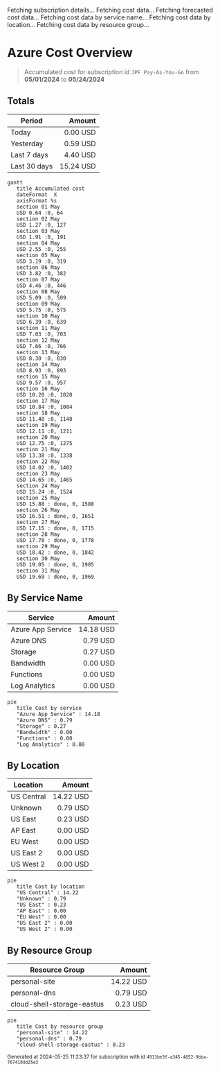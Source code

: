 Fetching subscription details...
Fetching cost data...
Fetching forecasted cost data...
Fetching cost data by service name...
Fetching cost data by location...
Fetching cost data by resource group...
# Azure Cost Overview

> Accumulated cost for subscription id `JPF Pay-As-You-Go` from **05/01/2024** to **05/24/2024**

## Totals

|Period|Amount|
|---|---:|
|Today|0.00 USD|
|Yesterday|0.59 USD|
|Last 7 days|4.40 USD|
|Last 30 days|15.24 USD|

```mermaid
gantt
   title Accumulated cost
   dateFormat  X
   axisFormat %s
   section 01 May
   USD 0.64 :0, 64
   section 02 May
   USD 1.27 :0, 127
   section 03 May
   USD 1.91 :0, 191
   section 04 May
   USD 2.55 :0, 255
   section 05 May
   USD 3.19 :0, 319
   section 06 May
   USD 3.82 :0, 382
   section 07 May
   USD 4.46 :0, 446
   section 08 May
   USD 5.09 :0, 509
   section 09 May
   USD 5.75 :0, 575
   section 10 May
   USD 6.39 :0, 639
   section 11 May
   USD 7.03 :0, 703
   section 12 May
   USD 7.66 :0, 766
   section 13 May
   USD 8.30 :0, 830
   section 14 May
   USD 8.93 :0, 893
   section 15 May
   USD 9.57 :0, 957
   section 16 May
   USD 10.20 :0, 1020
   section 17 May
   USD 10.84 :0, 1084
   section 18 May
   USD 11.48 :0, 1148
   section 19 May
   USD 12.11 :0, 1211
   section 20 May
   USD 12.75 :0, 1275
   section 21 May
   USD 13.38 :0, 1338
   section 22 May
   USD 14.02 :0, 1402
   section 23 May
   USD 14.65 :0, 1465
   section 24 May
   USD 15.24 :0, 1524
   section 25 May
   USD 15.88 : done, 0, 1588
   section 26 May
   USD 16.51 : done, 0, 1651
   section 27 May
   USD 17.15 : done, 0, 1715
   section 28 May
   USD 17.78 : done, 0, 1778
   section 29 May
   USD 18.42 : done, 0, 1842
   section 30 May
   USD 19.05 : done, 0, 1905
   section 31 May
   USD 19.69 : done, 0, 1969
```

## By Service Name

|Service|Amount|
|---|---:|
|Azure App Service|14.18 USD|
|Azure DNS|0.79 USD|
|Storage|0.27 USD|
|Bandwidth|0.00 USD|
|Functions|0.00 USD|
|Log Analytics|0.00 USD|

```mermaid
pie
   title Cost by service
   "Azure App Service" : 14.18
   "Azure DNS" : 0.79
   "Storage" : 0.27
   "Bandwidth" : 0.00
   "Functions" : 0.00
   "Log Analytics" : 0.00
```

## By Location

|Location|Amount|
|---|---:|
|US Central|14.22 USD|
|Unknown|0.79 USD|
|US East|0.23 USD|
|AP East|0.00 USD|
|EU West|0.00 USD|
|US East 2|0.00 USD|
|US West 2|0.00 USD|

```mermaid
pie
   title Cost by location
   "US Central" : 14.22
   "Unknown" : 0.79
   "US East" : 0.23
   "AP East" : 0.00
   "EU West" : 0.00
   "US East 2" : 0.00
   "US West 2" : 0.00
```

## By Resource Group

|Resource Group|Amount|
|---|---:|
|personal-site|14.22 USD|
|personal-dns|0.79 USD|
|cloud-shell-storage-eastus|0.23 USD|

```mermaid
pie
   title Cost by resource group
   "personal-site" : 14.22
   "personal-dns" : 0.79
   "cloud-shell-storage-eastus" : 0.23
```

<sup>Generated at 2024-05-25 11:23:37 for subscription with id `4913be3f-a345-4652-9bba-767418dd25e3`</sup>
